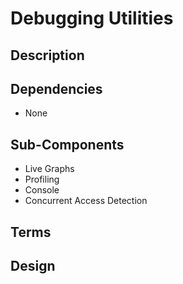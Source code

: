 # Debugging Utilities

## Description

## Dependencies

- None

## Sub-Components

- Live Graphs
- Profiling
- Console
- Concurrent Access Detection

## Terms

## Design
